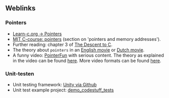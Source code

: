 ## Weblinks

### Pointers 

+ [Learn-c.org -> Pointers](http://www.learn-c.org/en/Pointers)
+ [MIT C-course: pointers](https://ocw.mit.edu/courses/electrical-engineering-and-computer-science/6-087-practical-programming-in-c-january-iap-2010/lecture-notes/MIT6_087IAP10_lec05.pdf) (section on 'pointers and memory addresses').
+ Further reading: chapter 3 of [The Descent to C](http://www.chiark.greenend.org.uk/~sgtatham/cdescent/).
+ The theory about `pointers` in an [English movie](https://www.youtube.com/watch?v=JAwQrsW1o3k) or [Dutch movie](https://www.youtube.com/watch?v=FFJE4-HRxQA).
+ A funny video: [PointerFun](https://www.youtube.com/watch?v=Vr2ZmDXPiDY) with serious content. The theory as explained in the video can be found [here](http://cslibrary.stanford.edu/106/). More video formats can be found [here](http://cslibrary.stanford.edu/104/).

### Unit-testen

+ Unit testing framework: [Unity via Github](https://github.com/ThrowTheSwitch/Unity)
+ Unit test example project: [demo_codestuff_tests](https://git.fhict.nl/technology/t-sem2-code/tree/master/es2/StartPointForExercises/Examples/demo_codestuff_tests)

